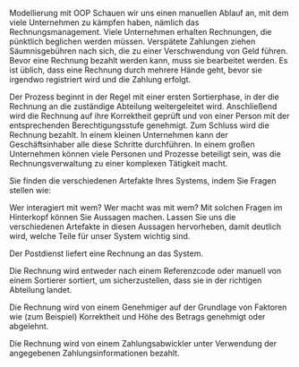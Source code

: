 Modellierung mit OOP
Schauen wir uns einen manuellen Ablauf an, mit dem viele Unternehmen zu kämpfen haben, nämlich das Rechnungsmanagement.
Viele Unternehmen erhalten Rechnungen, die pünktlich beglichen werden müssen. Verspätete Zahlungen ziehen
Säumnisgebühren nach sich, die zu einer Verschwendung von Geld führen. Bevor eine Rechnung bezahlt werden kann, muss sie
bearbeitet werden. Es ist üblich, dass eine Rechnung durch mehrere Hände geht, bevor sie irgendwo registriert wird und
die Zahlung erfolgt.

Der Prozess beginnt in der Regel mit einer ersten Sortierphase, in der die Rechnung an die zuständige Abteilung
weitergeleitet wird. Anschließend wird die Rechnung auf ihre Korrektheit geprüft und von einer Person mit der
entsprechenden Berechtigungsstufe genehmigt. Zum Schluss wird die Rechnung bezahlt. In einem kleinen Unternehmen kann
der Geschäftsinhaber alle diese Schritte durchführen. In einem großen Unternehmen können viele Personen und Prozesse
beteiligt sein, was die Rechnungsverwaltung zu einer komplexen Tätigkeit macht.

Sie finden die verschiedenen Artefakte Ihres Systems, indem Sie Fragen stellen wie:

Wer interagiert mit wem?
Wer macht was mit wem?
Mit solchen Fragen im Hinterkopf können Sie Aussagen machen. Lassen Sie uns die verschiedenen Artefakte in diesen
Aussagen hervorheben, damit deutlich wird, welche Teile für unser System wichtig sind.

Der Postdienst liefert eine Rechnung an das System.

Die Rechnung wird entweder nach einem Referenzcode oder manuell von einem Sortierer sortiert, um sicherzustellen, dass
sie in der richtigen Abteilung landet.

Die Rechnung wird von einem Genehmiger auf der Grundlage von Faktoren wie (zum Beispiel) Korrektheit und Höhe des
Betrags genehmigt oder abgelehnt.

Die Rechnung wird von einem Zahlungsabwickler unter Verwendung der angegebenen Zahlungsinformationen bezahlt.